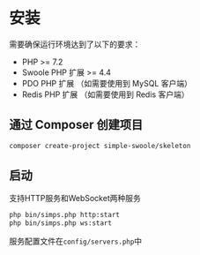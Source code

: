 # 安装

需要确保运行环境达到了以下的要求：

* PHP >= 7.2
* Swoole PHP 扩展 >= 4.4
* PDO PHP 扩展 （如需要使用到 MySQL 客户端）
* Redis PHP 扩展 （如需要使用到 Redis 客户端）

## 通过 Composer 创建项目

```bash
composer create-project simple-swoole/skeleton 
```

## 启动

支持HTTP服务和WebSocket两种服务

```bash
php bin/simps.php http:start
php bin/simps.php ws:start
```

服务配置文件在`config/servers.php`中